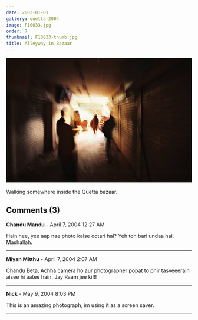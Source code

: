 ```yaml
---
date: 2003-01-01
gallery: quetta-2004
image: F10033.jpg
order: 7
thumbnail: F10033-thumb.jpg
title: Alleyway in Bazaar
---
```


![Alleyway in Bazaar](./F10033.jpg)

Walking somewhere inside the Quetta bazaar.

<div id="comments">

## Comments (3)

**Chandu Mandu** - April  7, 2004 12:27 AM

Hain hee, yee aap nae photo kaise ootari hai? Yeh toh bari undaa hai. Mashallah.

---

**Miyan Mitthu** - April  7, 2004  2:07 AM

Chandu Beta,
Achha camera ho aur photographer popat to phir tasveeerain aisee hi aatee hain. Jay Raam jee ki!!!

---

**Nick** - May  9, 2004  8:03 PM

This is an amazing photograph, im using it as a screen saver.

---

</div>